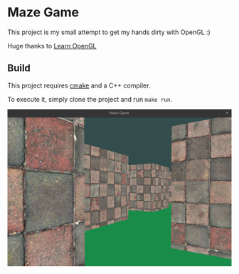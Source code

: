 # Maze Game

This project is my small attempt to get my hands dirty with OpenGL :)

Huge thanks to [Learn OpenGL](https://learnopengl.com/)

## Build

This project requires [cmake](https://cmake.org/) and a C++ compiler.

To execute it, simply clone the project and run `make run`.

![alt text](screenshots/Screenshot.png)
